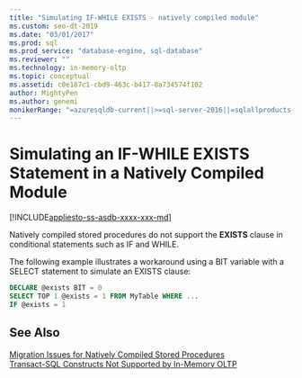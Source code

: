 ```yaml
---
title: "Simulating IF-WHILE EXISTS - natively compiled module"
ms.custom: seo-dt-2019
ms.date: "03/01/2017"
ms.prod: sql
ms.prod_service: "database-engine, sql-database"
ms.reviewer: ""
ms.technology: in-memory-oltp
ms.topic: conceptual
ms.assetid: c0e187c1-cbd9-463c-b417-8a734574f102
author: MightyPen
ms.author: genemi
monikerRange: "=azuresqldb-current||>=sql-server-2016||=sqlallproducts-allversions||>=sql-server-linux-2017||=azuresqldb-mi-current"
---
```

# Simulating an IF-WHILE EXISTS Statement in a Natively Compiled Module
[!INCLUDE[appliesto-ss-asdb-xxxx-xxx-md](../../includes/appliesto-ss-asdb-xxxx-xxx-md.md)]

  Natively compiled stored procedures do not support the **EXISTS** clause in conditional statements such as IF and WHILE.  
  
 The following example illustrates a workaround using a BIT variable with a SELECT statement to simulate an EXISTS clause:  
  
```sql  
DECLARE @exists BIT = 0  
SELECT TOP 1 @exists = 1 FROM MyTable WHERE ...  
IF @exists = 1  
```  
  
## See Also  
 [Migration Issues for Natively Compiled Stored Procedures](../../relational-databases/in-memory-oltp/migration-issues-for-natively-compiled-stored-procedures.md)   
 [Transact-SQL Constructs Not Supported by In-Memory OLTP](../../relational-databases/in-memory-oltp/transact-sql-constructs-not-supported-by-in-memory-oltp.md)  
  
  
